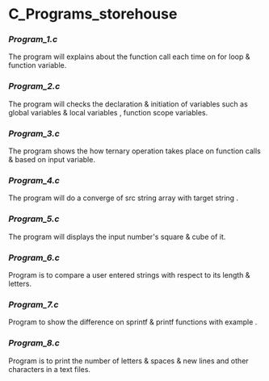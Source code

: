 # C_Programs_storehouse


### ***Program_1.c***

The program will explains about the function call each time on for loop & function variable.

### ***Program_2.c***

The program will checks the declaration & initiation of variables such as global variables & local variables , function scope variables.

### ***Program_3.c***

The program shows the how ternary operation takes place on function calls & based on input variable.

### ***Program_4.c***

The program will do a converge of src string array with target string .

### ***Program_5.c***

The program will displays the input number's square & cube of it.

### ***Program_6.c***

Program is to compare a user entered strings with respect to its length & letters.

### ***Program_7.c***

Program to show the difference on sprintf & printf functions with example .

### ***Program_8.c***

Program is to print the number of letters & spaces & new lines and other characters in a text files.
